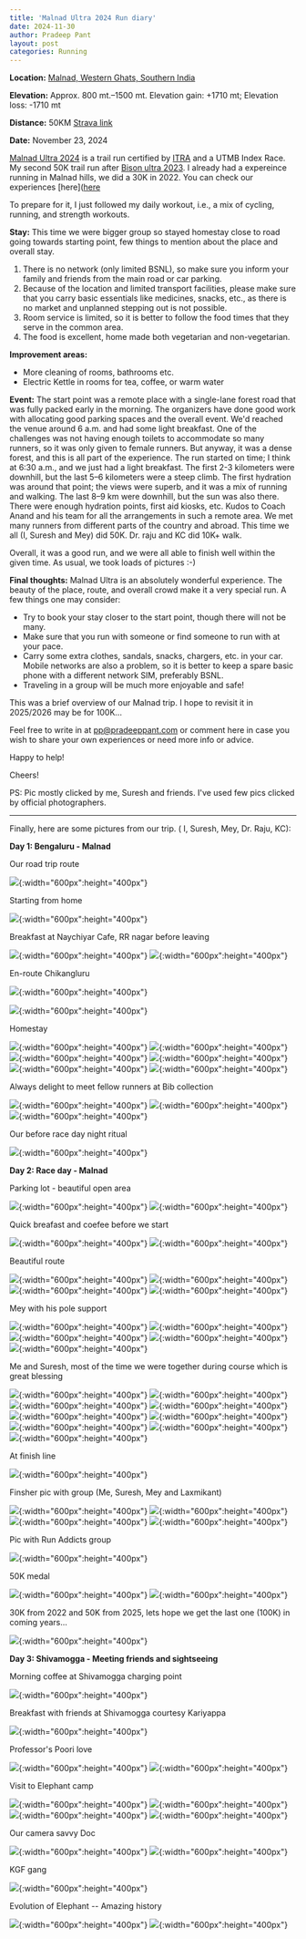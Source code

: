```yaml
---
title: 'Malnad Ultra 2024 Run diary'
date: 2024-11-30
author: Pradeep Pant
layout: post
categories: Running
---
```


**Location:** [Malnad, Western Ghats, Southern India](https://en.wikipedia.org/wiki/Malenadu)

**Elevation:** Approx. 800 mt.–1500 mt. Elevation gain: +1710 mt; Elevation loss: -1710 mt

**Distance:** 50KM [Strava link](https://www.strava.com/activities/12965841789)

**Date:** November 23, 2024

[Malnad Ultra 2024](https://malnadultra.com/) is a trail run certified by [ITRA](https://itra.run/Races/RaceDetails/Malnad.Ultra.50K/2024/89101) and a UTMB Index Race. My second 50K trail run after [Bison ultra 2023](/running/bison_ultra_2023_race_report/). I already had a expereince running in Malnad hills, we did a 30K in 2022. You can check our experiences [here]([here](/running/malnad_ultra_2022_experience/)

To prepare for it, I just followed my daily workout, i.e., a mix of cycling, running, and strength workouts. 


**Stay:**
This time we were bigger group so stayed homestay close to road going towards starting point, few things to mention about the place and overall stay.
<ol>
<li>There is no network (only limited BSNL), so make sure you inform your family and friends from the main road or car parking.</li>
<li>Because of the location and limited transport facilities, please make sure that you carry basic essentials like medicines, snacks, etc., as there is no market and unplanned stepping out is not possible.</li>
<li>Room service is limited, so it is better to follow the food times that they serve in the common area.</li>
<li>The food is excellent, home made both vegetarian and non-vegetarian. </li>
</ol>

**Improvement areas:**
<ul>
<li>More cleaning of rooms, bathrooms etc.</li>
<li>Electric Kettle in rooms for tea, coffee, or warm water</li>
</ul>

**Event:** The start point was a remote place with a single-lane forest road that was fully packed early in the morning. The organizers have done good work with allocating good parking spaces and the overall event. We'd reached the venue around 6 a.m. and had some light breakfast. One of the challenges was not having enough toilets to accommodate so many runners, so it was only given to female runners. But anyway, it was a dense forest, and this is all part of the experience. The run started on time; I think at 6:30 a.m., and we just had a light breakfast. The first 2-3 kilometers were downhill, but the last 5–6 kilometers were a steep climb. The first hydration was around that point; the views were superb, and it was a mix of running and walking. The last 8–9 km were downhill, but the sun was also there. There were enough hydration points, first aid kiosks, etc. Kudos to Coach Anand and his team for all the arrangements in such a remote area. We met many runners from different parts of the country and abroad.
This time we all (I, Suresh and Mey) did 50K. Dr. raju and KC did 10K+ walk.

Overall, it was a good run, and we were all able to finish well within the given time. As usual, we took loads of pictures :-)


**Final thoughts:**
Malnad Ultra is an absolutely wonderful experience. The beauty of the place, route, and overall crowd make it a very special run. A few things one may consider:

<ul>
<li>Try to book your stay closer to the start point, though there will not be many. </li>
<li>Make sure that you run with someone or find someone to run with at your pace. </li>
<li>Carry some extra clothes, sandals, snacks, chargers, etc. in your car. Mobile networks are also a problem, so it is better to keep a spare basic phone with a different network SIM, preferably BSNL. </li>
<li>Traveling in a group will be much more enjoyable and safe! </li>
</ul>

This was a brief overview of our Malnad trip. I hope to revisit it in 2025/2026 may be for 100K...


Feel free to write in at [pp@pradeeppant.com](mailto:pp@pradeeppant.com) or comment here in case you wish to share your own experiences or need more info or advice.



Happy to help!


Cheers!

PS: Pic mostly clicked by me, Suresh and friends. I've used few pics clicked by official photographers.

---------------------------------------------------------------------------------------------------
Finally, here are some pictures from our trip. ( I, Suresh, Mey, Dr. Raju, KC):


**Day 1: Bengaluru - Malnad**

Our road trip route 


![](/data/images/travel/malnad_ultra_2024/03-route_map_blr_mallanduru.jpg){:width="600px":height="400px"}


Starting from home 


![](/data/images/travel/malnad_ultra_2024/01-start-with-suresh.jpg){:width="600px":height="400px"}


Breakfast at Naychiyar Cafe, RR nagar before leaving 

![](/data/images/travel/malnad_ultra_2024/02-breakfast_point_rr_nager.jpg){:width="600px":height="400px"}
![](/data/images/travel/malnad_ultra_2024/02-02-full_breakfast.jpg){:width="600px":height="400px"}


En-route Chikangluru

![](/data/images/travel/malnad_ultra_2024/04-en-route-chik.jpg){:width="600px":height="400px"}

![](/data/images/travel/malnad_ultra_2024/05-stop-for-ev-charging.jpg){:width="600px":height="400px"}

Homestay

![](/data/images/travel/malnad_ultra_2024/06-01-flowers.jpg){:width="600px":height="400px"}
![](/data/images/travel/malnad_ultra_2024/06-02-beautiful_homestay.jpg){:width="600px":height="400px"}
![](/data/images/travel/malnad_ultra_2024/06-homestay.jpg){:width="600px":height="400px"}
![](/data/images/travel/malnad_ultra_2024/07-with_dog_homestay.jpg){:width="600px":height="400px"}
![](/data/images/travel/malnad_ultra_2024/08-dog_love.jpg){:width="600px":height="400px"}
![](/data/images/travel/malnad_ultra_2024/09-at_homestay.jpg){:width="600px":height="400px"}

Always delight to meet fellow runners at Bib collection 

![](/data/images/travel/malnad_ultra_2024/10-bib_collection.jpg){:width="600px":height="400px"}
![](/data/images/travel/malnad_ultra_2024/11-bib_collection_coach_kay.jpg){:width="600px":height="400px"}
![](/data/images/travel/malnad_ultra_2024/12-bib_collection_group.jpg){:width="600px":height="400px"}

Our before race day night ritual

![](/data/images/travel/malnad_ultra_2024/13-prep.jpg){:width="600px":height="400px"}

**Day 2: Race day - Malnad**

Parking lot - beautiful open area

![](/data/images/travel/malnad_ultra_2024/14-parking_lot.jpg){:width="600px":height="400px"}
![](/data/images/travel/malnad_ultra_2024/15-at_starting_point.jpg){:width="600px":height="400px"}

Quick breafast and coefee before we start

![](/data/images/travel/malnad_ultra_2024/16-quick_coffee_morning.jpg){:width="600px":height="400px"}
![](/data/images/travel/malnad_ultra_2024/17-ready_to_start.jpg){:width="600px":height="400px"}

Beautiful route 

![](/data/images/travel/malnad_ultra_2024/18-beautiful_trail.jpg){:width="600px":height="400px"}
![](/data/images/travel/malnad_ultra_2024/19-by_cameraman.jpg){:width="600px":height="400px"}
![](/data/images/travel/malnad_ultra_2024/20-group.jpg){:width="600px":height="400px"}
![](/data/images/travel/malnad_ultra_2024/21-loving_trails.jpg){:width="600px":height="400px"}

Mey with his pole support

![](/data/images/travel/malnad_ultra_2024/22-mey_with_his_pole.jpg){:width="600px":height="400px"}
![](/data/images/travel/malnad_ultra_2024/23-on_trails.jpg){:width="600px":height="400px"}
![](/data/images/travel/malnad_ultra_2024/24-on_trails1.jpg){:width="600px":height="400px"}
![](/data/images/travel/malnad_ultra_2024/25-sun_and_heat.jpg){:width="600px":height="400px"}
![](/data/images/travel/malnad_ultra_2024/26-trail_route.jpg){:width="600px":height="400px"}

Me and Suresh, most of the time we were together during course which is great blessing 

![](/data/images/travel/malnad_ultra_2024/27-with_suresh_enroute.jpg){:width="600px":height="400px"}
![](/data/images/travel/malnad_ultra_2024/28-with_suresh_on_trails.jpg){:width="600px":height="400px"}
![](/data/images/travel/malnad_ultra_2024/29-with_suresh_trail.jpg){:width="600px":height="400px"}
![](/data/images/travel/malnad_ultra_2024/30-trails_loney.jpg){:width="600px":height="400px"}
![](/data/images/travel/malnad_ultra_2024/31-uphill.jpg){:width="600px":height="400px"}
![](/data/images/travel/malnad_ultra_2024/32-01-muddy.jpg){:width="600px":height="400px"}
![](/data/images/travel/malnad_ultra_2024/32-uphill_1.jpg){:width="600px":height="400px"}
![](/data/images/travel/malnad_ultra_2024/33-suresh_cameraman.jpg){:width="600px":height="400px"}
![](/data/images/travel/malnad_ultra_2024/34-ascent.jpg){:width="600px":height="400px"}

At finish line 

![](/data/images/travel/malnad_ultra_2024/35-finish_line.jpg){:width="600px":height="400px"}

Finsher pic with group (Me, Suresh, Mey and Laxmikant)

![](/data/images/travel/malnad_ultra_2024/36-finisher_group_pic.jpg){:width="600px":height="400px"}
![](/data/images/travel/malnad_ultra_2024/37-finisher_pic.jpg){:width="600px":height="400px"}
![](/data/images/travel/malnad_ultra_2024/38-got_medal.jpg){:width="600px":height="400px"}
![](/data/images/travel/malnad_ultra_2024/39-suresh_getting_medal.jpg){:width="600px":height="400px"}

Pic with Run Addicts group

![](/data/images/travel/malnad_ultra_2024/40-rr_nanager_runaddicts.jpg){:width="600px":height="400px"}


50K medal

![](/data/images/travel/malnad_ultra_2024/51-50K-medal.jpg){:width="600px":height="400px"}
![](/data/images/travel/malnad_ultra_2024/52-bib_medal.jpg){:width="600px":height="400px"}

30K from 2022 and 50K from 2025, lets hope we get the last one (100K) in coming years...

![](/data/images/travel/malnad_ultra_2024/53-30K_50K_medal.jpg){:width="600px":height="400px"}

**Day 3: Shivamogga - Meeting friends and sightseeing**

Morning coffee at Shivamogga charging point

![](/data/images/travel/malnad_ultra_2024/41-01-morning_coffee_shivmoga.jpg){:width="600px":height="400px"}

Breakfast with friends at Shivamogga courtesy Kariyappa

![](/data/images/travel/malnad_ultra_2024/41-breakfast_at_shivmoga_with_friends.jpg){:width="600px":height="400px"}

Professor's Poori love 

![](/data/images/travel/malnad_ultra_2024/42-01-poori_love.jpg){:width="600px":height="400px"}
![](/data/images/travel/malnad_ultra_2024/42-breakfast_shivmoga.jpg){:width="600px":height="400px"}

Visit to Elephant camp

![](/data/images/travel/malnad_ultra_2024/43-elephant_camp_visit.jpg){:width="600px":height="400px"}
![](/data/images/travel/malnad_ultra_2024/44-elephant_camp_visit2.jpg){:width="600px":height="400px"}
![](/data/images/travel/malnad_ultra_2024/45-elephant_camp_visit3.jpg){:width="600px":height="400px"}
![](/data/images/travel/malnad_ultra_2024/45-elephant_camp_visit4.jpg){:width="600px":height="400px"}

Our camera savvy Doc

![](/data/images/travel/malnad_ultra_2024/46-elephant_camp_visit5.jpg){:width="600px":height="400px"}
![](/data/images/travel/malnad_ultra_2024/47-elephant_camp_visit6.jpg){:width="600px":height="400px"}

KGF gang 

![](/data/images/travel/malnad_ultra_2024/48-elephant_camp_visit7.jpg){:width="600px":height="400px"}

Evolution of Elephant -- Amazing history

![](/data/images/travel/malnad_ultra_2024/49-elephant_evolution.jpg){:width="600px":height="400px"}
![](/data/images/travel/malnad_ultra_2024/50-elephant_solo.jpg){:width="600px":height="400px"}



